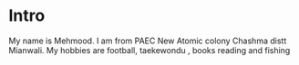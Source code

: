 # Intro 
My name is Mehmood. I am from PAEC New Atomic colony Chashma distt Mianwali. 
My hobbies are football, taekewondu , books reading and fishing 
